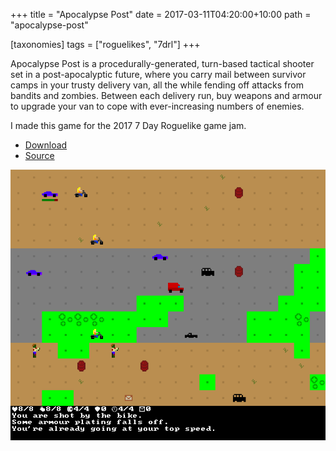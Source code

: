 +++
title = "Apocalypse Post"
date = 2017-03-11T04:20:00+10:00
path = "apocalypse-post"

[taxonomies]
tags = ["roguelikes", "7drl"]
+++

Apocalypse Post is a procedurally-generated, turn-based tactical shooter set in a post-apocalyptic future, where you carry mail between survivor camps in your trusty delivery van, all the while fending off attacks from bandits and zombies. Between each delivery run, buy weapons and armour to upgrade your van to cope with ever-increasing numbers of enemies.

I made this game for the 2017 7 Day Roguelike game jam.

 - [Download](https://gridbugs.itch.io/apocalypse-post)
 - [Source](https://github.com/gridbugs/apocalypse-post)

![screenshot.png](screenshot.png)
